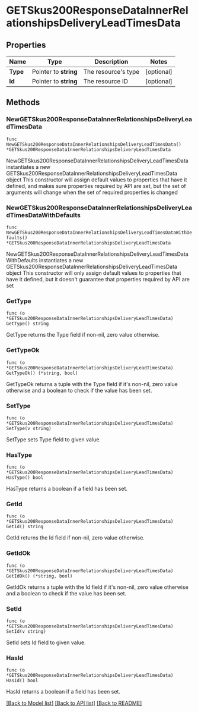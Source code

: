 # GETSkus200ResponseDataInnerRelationshipsDeliveryLeadTimesData

## Properties

Name | Type | Description | Notes
------------ | ------------- | ------------- | -------------
**Type** | Pointer to **string** | The resource&#39;s type | [optional] 
**Id** | Pointer to **string** | The resource ID | [optional] 

## Methods

### NewGETSkus200ResponseDataInnerRelationshipsDeliveryLeadTimesData

`func NewGETSkus200ResponseDataInnerRelationshipsDeliveryLeadTimesData() *GETSkus200ResponseDataInnerRelationshipsDeliveryLeadTimesData`

NewGETSkus200ResponseDataInnerRelationshipsDeliveryLeadTimesData instantiates a new GETSkus200ResponseDataInnerRelationshipsDeliveryLeadTimesData object
This constructor will assign default values to properties that have it defined,
and makes sure properties required by API are set, but the set of arguments
will change when the set of required properties is changed

### NewGETSkus200ResponseDataInnerRelationshipsDeliveryLeadTimesDataWithDefaults

`func NewGETSkus200ResponseDataInnerRelationshipsDeliveryLeadTimesDataWithDefaults() *GETSkus200ResponseDataInnerRelationshipsDeliveryLeadTimesData`

NewGETSkus200ResponseDataInnerRelationshipsDeliveryLeadTimesDataWithDefaults instantiates a new GETSkus200ResponseDataInnerRelationshipsDeliveryLeadTimesData object
This constructor will only assign default values to properties that have it defined,
but it doesn't guarantee that properties required by API are set

### GetType

`func (o *GETSkus200ResponseDataInnerRelationshipsDeliveryLeadTimesData) GetType() string`

GetType returns the Type field if non-nil, zero value otherwise.

### GetTypeOk

`func (o *GETSkus200ResponseDataInnerRelationshipsDeliveryLeadTimesData) GetTypeOk() (*string, bool)`

GetTypeOk returns a tuple with the Type field if it's non-nil, zero value otherwise
and a boolean to check if the value has been set.

### SetType

`func (o *GETSkus200ResponseDataInnerRelationshipsDeliveryLeadTimesData) SetType(v string)`

SetType sets Type field to given value.

### HasType

`func (o *GETSkus200ResponseDataInnerRelationshipsDeliveryLeadTimesData) HasType() bool`

HasType returns a boolean if a field has been set.

### GetId

`func (o *GETSkus200ResponseDataInnerRelationshipsDeliveryLeadTimesData) GetId() string`

GetId returns the Id field if non-nil, zero value otherwise.

### GetIdOk

`func (o *GETSkus200ResponseDataInnerRelationshipsDeliveryLeadTimesData) GetIdOk() (*string, bool)`

GetIdOk returns a tuple with the Id field if it's non-nil, zero value otherwise
and a boolean to check if the value has been set.

### SetId

`func (o *GETSkus200ResponseDataInnerRelationshipsDeliveryLeadTimesData) SetId(v string)`

SetId sets Id field to given value.

### HasId

`func (o *GETSkus200ResponseDataInnerRelationshipsDeliveryLeadTimesData) HasId() bool`

HasId returns a boolean if a field has been set.


[[Back to Model list]](../README.md#documentation-for-models) [[Back to API list]](../README.md#documentation-for-api-endpoints) [[Back to README]](../README.md)


